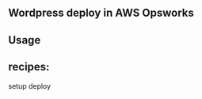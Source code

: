 Wordpress deploy in AWS Opsworks
--------------------------------

Usage
------
recipes: 
--------

setup
deploy
